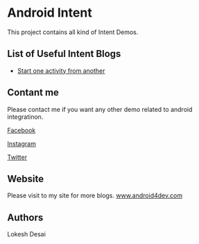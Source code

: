<h1>Android Intent</h1>

This project contains all kind of Intent Demos.

<h2>List of Useful Intent Blogs</h2>
<ul>
<li><a href="http://www.android4dev.com/how-to-display-list-of-data-into-recyclerview/" rel="nofollow">Start one activity from another</a></li>
</ul>

<h2>Contant me</h2>

Please contact me if you want any other demo related to android integratinon. 

<a href="https://www.facebook.com/Android-ios-DevOps-367550067088277/?ref=aymt_homepage_panel" rel="nofollow">Facebook</a>

<a href="https://www.instagram.com/android4dev/" rel="nofollow">Instagram</a>

<a href="https://twitter.com/lokesh_desai?lang=en-gb" rel="nofollow">Twitter</a>


<h2>Website</h2>

Please visit to my site for more blogs.
<a href="http://www.android4dev.com/" rel="nofollow">www.android4dev.com</a>

<h2>Authors</h2>

Lokesh Desai


